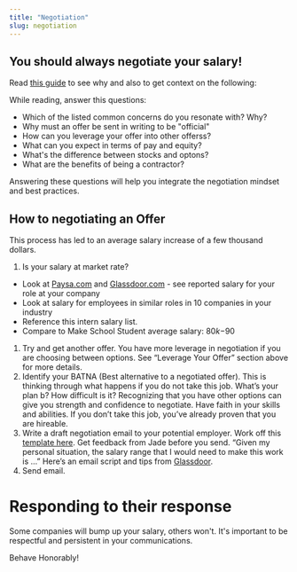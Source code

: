 ```yaml
---
title: "Negotiation"
slug: negotiation
---
```


## You should always negotiate your salary!

Read [this guide](https://docs.google.com/document/u/2/d/1az3FTx-qF8qSgljRMy-iv_bYL9n2PXqiLS2i4KhCvcQ/edit#heading=h.a3sjk9ojs0kf) to see why and also to get context on the following:

While reading, answer this questions:

* Which of the listed common concerns do you resonate with? Why?
* Why must an offer be sent in writing to be "official"
* How can you leverage your offer into other offerss?
* What can you expect in terms of pay and equity?
* What's the difference between stocks and optons?
* What are the benefits of being a contractor?

Answering these questions will help you integrate the negotiation mindset and best practices.

## How to negotiating an Offer

This process has led to an average salary increase of a few thousand dollars.
1. Is your salary at market rate?
  * Look at [Paysa.com](http://paysa.com) and [Glassdoor.com](http://glassdoor.com) - see reported salary for your role at your company
  * Look at salary for employees in similar roles in 10 companies in your industry
  * Reference this intern salary list.
  * Compare to Make School Student average salary: $80k-$90
1. Try and get another offer. You have more leverage in negotiation if you are choosing between options. See “Leverage Your Offer” section above for more details.
1. Identify your BATNA (Best alternative to a negotiated offer). This is thinking through what happens if you do not take this job. What’s your plan b? How difficult is it? Recognizing that you have other options can give you strength and confidence to negotiate. Have faith in your skills and abilities. If you don’t take this job, you’ve already proven that you are hireable.
1. Write a draft negotiation email to your potential employer. Work off this [template here](https://docs.google.com/document/d/1RNsOoKREK8S81lei84WNivZLo_VcVY1SvKEZk1Uglm0/edit). Get feedback from Jade before you send. “Given my personal situation, the salary range that I would need to make this work is …” Here’s an email script and tips from [Glassdoor](https://www.glassdoor.com/blog/salary-negotiation-scripts-for-any-job/?utm_source=newsletter&utm_medium=email&utm_content=salary_scripts_us17&utm_campaign=apr17_us).
1. Send email.

# Responding to their response

Some companies will bump up your salary, others won't. It's important to be respectful and persistent in your communications.

Behave Honorably!
